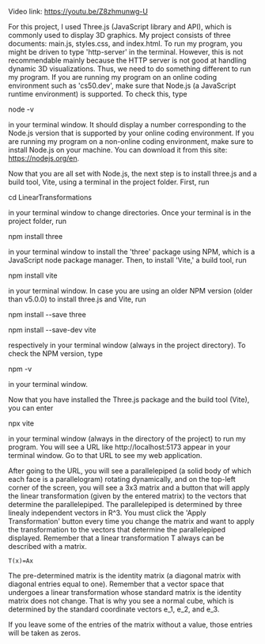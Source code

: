Video link: https://youtu.be/Z8zhmunwg-U


For this project, I used Three.js (JavaScript library and API), which is commonly used to display 3D graphics. My project consists of three
documents: main.js, styles.css, and index.html. To run my program, you might be driven to type 'http-server' in the terminal. However, this is
not recommendable mainly because the HTTP server is not good at handling dynamic 3D visualizations. Thus, we need to do something different
to run my program. If you are running my program on an online coding environment such as 'cs50.dev', make sure that Node.js (a JavaScript
runtime environment) is supported. To check this, type


   node -v


in your terminal window. It should display a number corresponding to the Node.js version that is supported by your online coding environment. If
you are running my program on a non-online coding environment, make sure to install Node.js on your machine. You can download it from this site: https://nodejs.org/en.


Now that you are all set with Node.js, the next step is to install three.js and a build tool, Vite, using a terminal in the project folder.
First, run


   cd LinearTransformations


in your terminal window to change directories. Once your terminal is in the project folder, run


   npm install three


in your terminal window to install the 'three' package using NPM, which is a JavaScript node package manager. Then, to install 'Vite,' a build tool, run


   npm install vite


in your terminal window. In case you are using an older NPM version (older than v5.0.0) to install three.js and Vite, run


   npm install --save three


   npm install --save-dev vite


respectively in your terminal window (always in the project directory). To check the NPM version, type


   npm -v


in your terminal window.


Now that you have installed the Three.js package and the build tool (Vite), you can enter


   npx vite


in your terminal window (always in the directory of the project) to run my program. You will see a URL like http://localhost:5173 appear in your
terminal window. Go to that URL to see my web application.


After going to the URL, you will see a parallelepiped (a solid body of which each face is a parallelogram) rotating dynamically, and on the
top-left corner of the screen, you will see a 3x3 matrix and a button that will apply the linear transformation (given by the entered matrix) to
the vectors that determine the parallelepiped. The parallelepiped is determined by three linealy independent vectors in R^3. You must click
the 'Apply Transformation' button every time you change the matrix and want to apply the transformation to the vectors that determine the
parallelepiped displayed. Remember that a linear transformation T always can be described with a matrix.


    T(x)=Ax


The pre-determined matrix is the identity matrix (a diagonal matrix with diagonal entries equal to one). Remember that a vector space that
undergoes a linear transformation whose standard matrix is the identity matrix does not change. That is why you see a normal cube, which is
determined by the standard coordinate vectors e_1, e_2, and e_3.


If you leave some of the entries of the matrix without a value, those entries will be taken as zeros.


